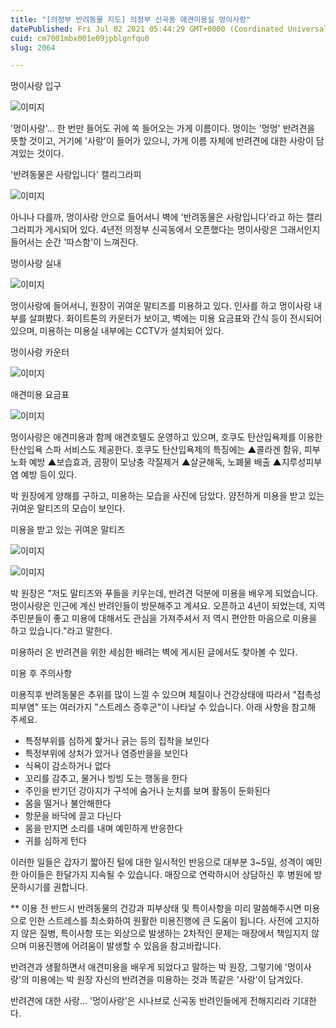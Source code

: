 ```yaml
---
title: "[의정부 반려동물 지도] 의정부 신곡동 애견미용실 멍이사랑"
datePublished: Fri Jul 02 2021 05:44:29 GMT+0000 (Coordinated Universal Time)
cuid: cm7001mbx001e09jpblgnfqu0
slug: 2064

---
```



멍이사랑 입구

![이미지](https://cdn.hashnode.com/res/hashnode/image/upload/v1739249148596/00e3eec4-27df-4068-9a7a-6dfad9199f9c.jpeg)

'멍이사랑'... 한 번만 들어도 귀에 쏙 들어오는 가게 이름이다. 멍이는 '멍멍' 반려견을 뜻할 것이고, 거기에 '사랑'이 들어가 있으니, 가게 이름 자체에 반려견에 대한 사랑이 담겨있는 것이다.

'반려동물은 사랑입니다' 캘리그라피

![이미지](https://cdn.hashnode.com/res/hashnode/image/upload/v1739249150462/f563d508-6037-4f8e-9e29-aa3811434c68.jpeg)

아니나 다를까, 멍이사랑 안으로 들어서니 벽에 '반려동물은 사랑입니다'라고 하는 캘리그라피가 게시되어 있다. 4년전 의정부 신곡동에서 오픈했다는 멍이사랑은 그래서인지 들어서는 순간 '따스함'이 느껴진다.

멍이사랑 실내

![이미지](https://cdn.hashnode.com/res/hashnode/image/upload/v1739249152552/5a997784-9050-4c90-a5f0-e5425733bbdb.jpeg)

멍이사랑에 들어서니, 원장이 귀여운 말티즈를 미용하고 있다. 인사를 하고 멍이사랑 내부를 살펴봤다. 화이트톤의 카운터가 보이고, 벽에는 미용 요금표와 간식 등이 전시되어 있으며, 미용하는 미용실 내부에는 CCTV가 설치되어 있다.

멍이사랑 카운터

![이미지](https://cdn.hashnode.com/res/hashnode/image/upload/v1739249154413/c7463acf-aedc-431d-a6f4-765d6d15fc30.jpeg)

애견미용 요금표

![이미지](https://cdn.hashnode.com/res/hashnode/image/upload/v1739249156543/91dd4c2d-8b52-413b-b33a-c39852483aea.jpeg)

멍이사랑은 애견미용과 함께 애견호텔도 운영하고 있으며, 호쿠도 탄산입욕제를 이용한 탄산입욕 스파 서비스도 제공한다. 호쿠도 탄산입욕제의 특징에는 ▲콜라겐 함유, 피부노화 예방 ▲보습효과, 곰팡이 모낭충 각질제거 ▲살균해독, 노폐물 배출 ▲지루성피부염 예방 등이 있다.

박 원장에게 양해를 구하고, 미용하는 모습을 사진에 담았다. 얌전하게 미용을 받고 있는 귀여운 말티즈의 모습이 보인다.

미용을 받고 있는 귀여운 말티즈

![이미지](https://cdn.hashnode.com/res/hashnode/image/upload/v1739249158487/deb0fe03-4e9f-4b32-b55c-f38f0a1a523b.jpeg)

![이미지](https://cdn.hashnode.com/res/hashnode/image/upload/v1739249160297/52dabe20-fb32-4682-8e13-2f092de11e2e.jpeg)

박 원장은 "저도 말티즈와 푸들을 키우는데, 반려견 덕분에 미용을 배우게 되었습니다. 멍이사랑은 인근에 계신 반려인들이 방문해주고 계셔요. 오픈하고 4년이 되었는데, 지역 주민분들이 좋고 미용에 대해서도 관심을 가져주셔서 저 역시 편안한 마음으로 미용을 하고 있습니다."라고 말한다.

미용하러 온 반려견을 위한 세심한 배려는 벽에 게시된 글에서도 찾아볼 수 있다.

미용 후 주의사항

미용직후 반려동물은 추위를 많이 느낄 수 있으며 체질이나 건강상태에 따라서 "접촉성 피부염" 또는 여러가지 "스트레스 증후군"이 나타날 수 있습니다. 아래 사항을 참고해 주세요.

- 특정부위를 심하게 핥거나 긁는 등의 집착을 보인다
- 특정부위에 상처가 았거나 염증반을을 보인다
- 식욕이 감소하거나 없다
- 꼬리를 감추고, 물거나 빙빙 도는 행동을 한다
- 주인을 반기던 강아지가 구석에 숨거나 눈치를 보며 활동이 둔화된다
- 몸을 떨거나 불안해한다
- 항문을 바닥에 끌고 다닌다
- 몸을 만지면 소리를 내며 예민하게 반응한다
- 귀를 심하게 턴다

이러한 일들은 갑자기 짧아진 털에 대한 일시적인 반응으로 대부분 3~5일, 성격이 예민한 아이들은 한달가지 지속될 수 있습니다. 매장으로 연락하시어 상담하신 후 병원에 방문하시기를 권합니다.

** 이용 전 반드시 반려동물의 건강과 피부상태 및 특이사항을 미리 말씀해주시면 미용으로 인한 스트레스를 최소화하여 원활한 미용진행에 큰 도움이 됩니다. 사전에 고지하지 않은 질병, 특이사항 또는 외상으로 발생하는 2차적인 문제는 매장에서 책임지지 않으며 미용진행에 어려움이 발생할 수 있음을 참고바랍니다.

반려견과 생활하면서 애견미용을 배우게 되었다고 말하는 박 원장, 그렇기에 '멍이사랑'의 미용에는 박 원장 자신의 반려견을 미용하는 것과 똑같은 '사랑'이 담겨있다.

반려견에 대한 사랑... '멍이사랑'은 시나브로 신곡동 반려인들에게 전해지리라 기대한다.